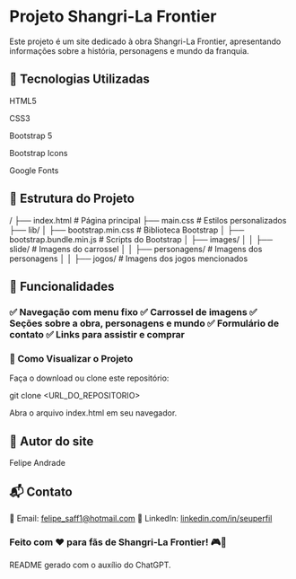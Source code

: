 # Projeto Shangri-La Frontier

Este projeto é um site dedicado à obra Shangri-La Frontier, apresentando informações sobre a história, personagens e mundo da franquia.

## 📌 Tecnologias Utilizadas

HTML5

CSS3

Bootstrap 5

Bootstrap Icons

Google Fonts

## 📂 Estrutura do Projeto

/
├── index.html  # Página principal
├── main.css  # Estilos personalizados
├── lib/
│   ├── bootstrap.min.css  # Biblioteca Bootstrap
│   ├── bootstrap.bundle.min.js  # Scripts do Bootstrap
│   ├── images/
│   │   ├── slide/  # Imagens do carrossel
│   │   ├── personagens/  # Imagens dos personagens
│   │   ├── jogos/  # Imagens dos jogos mencionados

## 📸 Funcionalidades

### ✅ Navegação com menu fixo ✅ Carrossel de imagens ✅ Seções sobre a obra, personagens e mundo ✅ Formulário de contato ✅ Links para assistir e comprar

### 📖 Como Visualizar o Projeto

Faça o download ou clone este repositório:

git clone <URL_DO_REPOSITORIO>

Abra o arquivo index.html em seu navegador.

## 👤 Autor do site

Felipe Andrade

## 📬 Contato
📧 Email: felipe_saff1@hotmail.com
💼 LinkedIn: [linkedin.com/in/seuperfil](https://www.linkedin.com/in/felipe-andrade-ab0783b9/)

### Feito com ❤️ para fãs de Shangri-La Frontier! 🎮📖

README gerado com o auxílio do ChatGPT.
